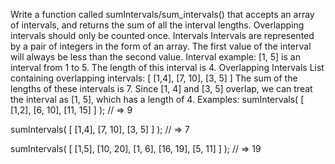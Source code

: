 Write a function called sumIntervals/sum_intervals() that accepts an array of intervals, and returns the sum of all the interval lengths. Overlapping intervals should only be counted once.
Intervals
Intervals are represented by a pair of integers in the form of an array. The first value of the interval will always be less than the second value. Interval example: [1, 5] is an interval from 1 to 5. The length of this interval is 4.
Overlapping Intervals
List containing overlapping intervals:
[
   [1,4],
   [7, 10],
   [3, 5]
]
The sum of the lengths of these intervals is 7. Since [1, 4] and [3, 5] overlap, we can treat the interval as [1, 5], which has a length of 4.
Examples:
sumIntervals( [
   [1,2],
   [6, 10],
   [11, 15]
] ); // => 9

sumIntervals( [
   [1,4],
   [7, 10],
   [3, 5]
] ); // => 7

sumIntervals( [
   [1,5],
   [10, 20],
   [1, 6],
   [16, 19],
   [5, 11]
] ); // => 19
